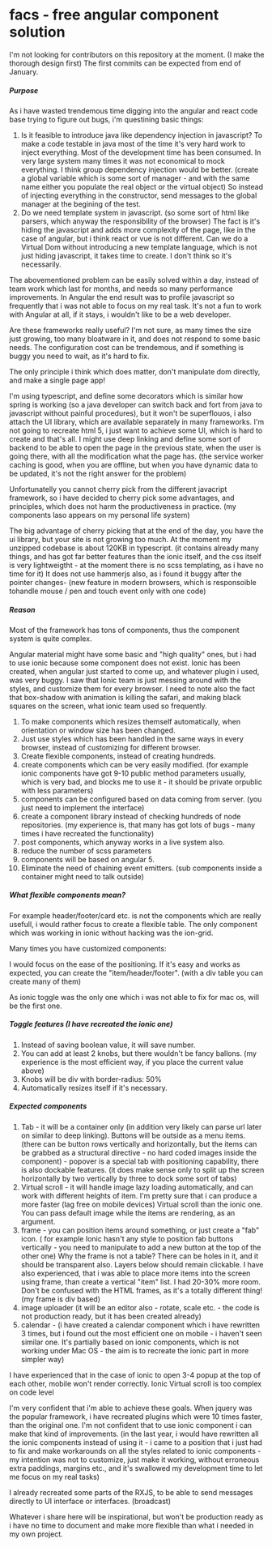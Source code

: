 # facs - free angular component solution

I'm not looking for contributors on this repository at the moment. (I make the thorough design first)
The first commits can be expected from end of January.

##### Purpose
As i have wasted trendemous time digging into the angular and react code base trying to figure out bugs, i'm questining basic things:
1) Is it feasible to introduce java like dependency injection in javascript? To make a code testable in java most of the time it's very hard work to inject everything. Most of the development time has been consumed. In very large system many times it was not economical to mock everything. I think group dependency injection would be better. (create a global variable which is some sort of manager - and with the same name either you populate the real object or the virtual object)
So instead of injecting everything in the constructor, send messages to the global manager at the begining of the test.
2) Do we need template system in javascript. (so some sort of html like parsers, which anyway the responsibility of the browser)
The fact is it's hiding the javascript and adds more complexity of the page, like in the case of angular, but i think react or vue is not different. Can we do a Virtual Dom without introducing a new template language, which is not just hiding javascript, it takes time to create. I don't think so it's necessarily.

The abovementioned problem can be easily solved within a day, instead of team work which last for months, and needs so many performance improvements. In Angular the end result was to profile javascript so frequently that i was not able to focus on my real task. It's not a fun  to work with Angular at all, if it stays, i wouldn't like to be a web developer.

Are these frameworks really useful? I'm not sure, as many times the size just growing, too many bloatware in it, and does not respond to some basic needs. The configuration cost can be trendemous, and if something is buggy you need to wait, as it's hard to fix.

The only principle i think which does matter, don't manipulate dom directly, and make a single page app!

I'm using typescript, and define some decorators which is similar how spring is working (so a java developer can switch back and fort from java to javascript without painful procedures), but it won't be superflouos, i also attach the UI library, which are available separately in many frameworks. I'm not going to recreate html 5, i just want to achieve some UI, which is hard to create and that's all. I might use deep linking and define some sort of backend to be able to open the page in the previous state, when the user is going there, with all the modification what the page has. (the service worker caching is good, when you are offline, but when you have dynamic data to be updated, it's not the right answer for the problem)

Unfortunatelly you cannot cherry pick from the different javacript framework, so i have decided to cherry pick some advantages, and principles, which does not harm the productiveness in practice. (my components laso appears on my personal life system)

The big advantage of cherry picking that at the end of the day, you have the ui library, but your site is not growing too much. At the moment my unzipped codebase is about 120KB in typescript. (it contains already many things, and has got far better features than the ionic itself, and the css itself is very lightweigtht - at the moment there is no scss templating, as i have no time for it) It does not use hammerjs also, as i found it buggy after the pointer changes- (new feature in modern browsers, which is responsoible tohandle mouse / pen and touch event only with one code)

##### Reason
Most of the framework has tons of components, thus the component system is quite complex.

Angular material might have some basic and "high quality" ones, but i had to use ionic because some component does not exist. Ionic has been created, when angular just started to come up, and whatever plugin i used, was very buggy.
I saw that Ionic team is just messing around with the styles, and customize them for every browser.
I need to note also the fact that box-shadow with animation is killing the safari, and making black squares on the screen,
what ionic team used so frequently.

1) To make components which resizes themself automatically, when orientation or window size has been changed.
2) Just use styles which has been handled in the same ways in every browser, instead of customizing for different browser.
3) Create flexible components, instead of creating hundreds.
4) create components which can be very easily modified. (for example ionic components have got 9-10 public method parameters usually, which is very bad, and blocks me to use it - it should be private orpublic with less parameters)
5) components can be configured based on data coming from server. (you just need to implement the interface)
6) create a component library instead of checking hundreds of node repositories. (my experience is, that many has got lots of bugs - many times i have recreated the functionality)
7) post components, which anyway works in a live system also.
8) reduce the number of scss parameters
9) components will be based on angular 5.
10) Eliminate the need of chaining event emitters. (sub components inside a container might need to talk outside)

##### What flexible components mean?
For example header/footer/card etc. is not the components which are really usefull, i would rather focus to create a flexible table. The only component which was working in ionic without hacking was the ion-grid.

Many times you have customized components:

I would focus on the ease of the positioning. If it's easy and works as expected, you can create the "item/header/footer". (with a div table you can create many of them)

As ionic toggle was the only one which i was not able to fix for mac os, will be the first one.

##### Toggle features (I have recreated the ionic one)
1) Instead of saving boolean value, it will save number.
2) You can add at least 2 knobs, but there wouldn't be fancy ballons.
(my experience is the most efficient way, if you place the current value above)
3) Knobs will be div with border-radius: 50%
4) Automatically resizes itself if it's necessary.

##### Expected components
1) Tab - it will be a container only (in addition very likely can parse url later on similar to deep linking). Buttons will be outside as a menu items. (there can be button rows vertically and horizontally, but the items can be  grabbed as a structural directive - no hard coded images inside the component) - popover is a special tab with positioning capability, there is also dockable features. (it does make sense only to split up the screen horizontally by two vertically by three to dock some sort of tabs)
2) Virtual scroll - it will handle image lazy loading automatically, and can work with different heights of item.
I'm pretty sure that i can produce a more faster (lag free on mobile devices) Virtual scroll than the ionic one.
You can pass default image while the items are rendering, as an argument.
3) frame - you can position items around something, or just create a "fab" icon. ( for example Ionic hasn't any style to position fab buttons vertically - you need to manipulate to add a new button at the top of the other one)
Why the frame is not a table? There can be holes in it, and it should be transparent also. Layers below should remain clickable. I have also experienced, that i was able to place more items into the screen using frame, than create a vertical "item" list. I had 20-30% more room. Don't be confused with the HTML frames, as it's a totally different thing! (my frame is div based)
4) image uploader (it will be an editor also - rotate, scale etc. - the code is not production ready, but it has been created already)
5) calendar - (i have created a calendar component which i have rewritten 3 times, but i found out the most efficient one on mobile - i haven't seen similar one. It's partially based on ionic components, which is not working under Mac OS - the aim is to recreate the ionic part in more simpler way)

I have experienced that in the case of ionic to open 3-4 popup at the top of each other, mobile won't render correctly.
Ionic Virtual scroll is too complex on code level

I'm very confident that i'm able to achieve these goals. When jquery was the popular framework, i have recreated plugins which were 10 times faster, than the original one. I'm not confident that to use ionic component i can make that kind of improvements. (in the last year, i would have rewritten all the ionic components instead of using it - i came to a position that i just had to fix and make workarounds on all the styles related to ionic components - my intention was not to customize, just make it working, without erroneous extra paddings, margins etc., and it's swallowed my development time to let me focus on my real tasks)

I already recreated some parts of the RXJS, to be able to send messages directly to UI interface or interfaces. (broadcast)

Whatever i share here will be inspirational, but won't be production ready as i have no time to document and make more flexible than what i needed in my own project.

